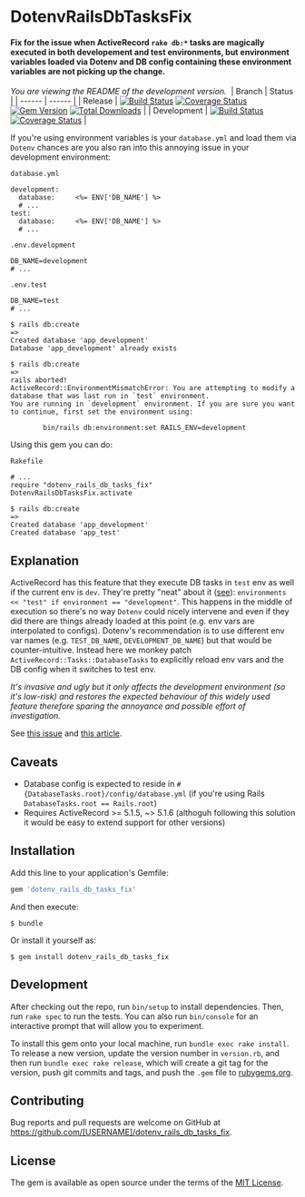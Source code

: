 # DotenvRailsDbTasksFix

#### Fix for the issue when ActiveRecord `rake db:*` tasks are magically executed in both developement and test environments, but environment variables loaded via Dotenv and DB config containing these environment variables are not picking up the change.

*You are viewing the README of the development version.*
​
| Branch | Status |
| ------ | ------ |
| Release | [![Build Status](https://travis-ci.org/thisismydesign/dotenv_rails_db_tasks_fix.svg?branch=release)](https://travis-ci.org/thisismydesign/dotenv_rails_db_tasks_fix)   [![Coverage Status](https://coveralls.io/repos/github/thisismydesign/dotenv_rails_db_tasks_fix/badge.svg?branch=release)](https://coveralls.io/github/thisismydesign/dotenv_rails_db_tasks_fix?branch=release)   [![Gem Version](https://badge.fury.io/rb/dotenv_rails_db_tasks_fix.svg)](https://badge.fury.io/rb/dotenv_rails_db_tasks_fix)   [![Total Downloads](http://ruby-gem-downloads-badge.herokuapp.com/dotenv_rails_db_tasks_fix?type=total)](https://rubygems.org/gems/dotenv_rails_db_tasks_fix) |
| Development | [![Build Status](https://travis-ci.org/thisismydesign/dotenv_rails_db_tasks_fix.svg?branch=master)](https://travis-ci.org/thisismydesign/dotenv_rails_db_tasks_fix)   [![Coverage Status](https://coveralls.io/repos/github/thisismydesign/dotenv_rails_db_tasks_fix/badge.svg?branch=master)](https://coveralls.io/github/thisismydesign/dotenv_rails_db_tasks_fix?branch=master) |

If you're using environment variables is your `database.yml` and load them via `Dotenv` chances are you also ran into this annoying issue in your development environment:

`database.yml`
```
development:
  database:     <%= ENV['DB_NAME'] %>
  # ...
test:
  database:     <%= ENV['DB_NAME'] %>
  # ...
```

`.env.development`
```
DB_NAME=development
# ...
```

`.env.test`
```
DB_NAME=test
# ...
```

```
$ rails db:create
=>
Created database 'app_development'
Database 'app_development' already exists
```

```
$ rails db:create
=>
rails aborted!
ActiveRecord::EnvironmentMismatchError: You are attempting to modify a database that was last run in `test` environment.
You are running in `development` environment. If you are sure you want to continue, first set the environment using:

        bin/rails db:environment:set RAILS_ENV=development
```

Using this gem you can do:

`Rakefile`
```
# ...
require "dotenv_rails_db_tasks_fix"
DotenvRailsDbTasksFix.activate
```

```
$ rails db:create
=>
Created database 'app_development'
Created database 'app_test'
```

## Explanation

ActiveRecord has this feature that they execute DB tasks in `test` env as well if the current env is `dev`. They're pretty "neat" about it ([see](https://github.com/rails/rails/blob/v5.1.5/activerecord/lib/active_record/tasks/database_tasks.rb#L300)):
`environments << "test" if environment == "development"`. This happens in the middle of execution so there's no way `Dotenv` could nicely intervene and even if they did there are things already loaded at this point (e.g. env vars are interpolated to configs). Dotenv's recommendation is to use different env var names (e.g. `TEST_DB_NAME`, `DEVELOPMENT_DB_NAME`) but that would be counter-intuitive. Instead here we monkey patch `ActiveRecord::Tasks::DatabaseTasks` to explicitly reload env vars and the DB config when it switches to test env.

*It's invasive and ugly but it only affects the development environment (so it's low-risk) and restores the expected behaviour of this widely used feature therefore sparing the annoyance and possible effort of investigation.*

See [this issue](https://github.com/thisismydesign/dotenv_rails_db_tasks_fix) and [this article](http://www.zhuwu.me/blog/posts/rake-db-tasks-always-runs-twice-in-development-environment).

## Caveats

- Database config is expected to reside in `#{DatabaseTasks.root}/config/database.yml` (if you're using Rails `DatabaseTasks.root == Rails.root`)
- Requires ActiveRecord >= 5.1.5, ~> 5.1.6 (althoguh following this solution it would be easy to extend support for other versions)

## Installation

Add this line to your application's Gemfile:

```ruby
gem 'dotenv_rails_db_tasks_fix'
```

And then execute:

    $ bundle

Or install it yourself as:

    $ gem install dotenv_rails_db_tasks_fix

## Development

After checking out the repo, run `bin/setup` to install dependencies. Then, run `rake spec` to run the tests. You can also run `bin/console` for an interactive prompt that will allow you to experiment.

To install this gem onto your local machine, run `bundle exec rake install`. To release a new version, update the version number in `version.rb`, and then run `bundle exec rake release`, which will create a git tag for the version, push git commits and tags, and push the `.gem` file to [rubygems.org](https://rubygems.org).

## Contributing

Bug reports and pull requests are welcome on GitHub at https://github.com/[USERNAME]/dotenv_rails_db_tasks_fix.

## License

The gem is available as open source under the terms of the [MIT License](https://opensource.org/licenses/MIT).

